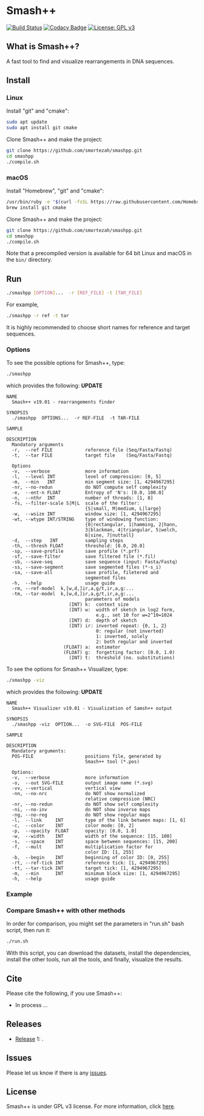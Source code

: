 # Smash++

[![Build Status](https://travis-ci.com/smortezah/smashpp.svg?token=EWxsPpL9t9UvE93uKjH5&branch=master)](https://travis-ci.com/smortezah/smashpp)
[![Codacy Badge](https://api.codacy.com/project/badge/Grade/028cee56c77046dea4bc870237aae46a)](https://www.codacy.com?utm_source=github.com&amp;utm_medium=referral&amp;utm_content=smortezah/smashpp&amp;utm_campaign=Badge_Grade)
[![License: GPL v3](https://img.shields.io/badge/License-GPL%20v3-blue.svg)](LICENSE)

## What is Smash++?
A fast tool to find and visualize rearrangements in DNA sequences.

## Install
### Linux
Install "git" and "cmake":
```bash
sudo apt update
sudo apt install git cmake
```

Clone Smash++ and make the project:
```bash
git clone https://github.com/smortezah/smashpp.git
cd smashpp
./compile.sh
```

### macOS
Install "Homebrew", "git" and "cmake":
```bash
/usr/bin/ruby -e "$(curl -fsSL https://raw.githubusercontent.com/Homebrew/install/master/install)"
brew install git cmake
```

Clone Smash++ and make the project:
```bash
git clone https://github.com/smortezah/smashpp.git
cd smashpp
./compile.sh
```

Note that a precompiled version is available for 64 bit Linux and macOS in the `bin/` directory.

## Run
```bash
./smashpp [OPTION]...  -r [REF_FILE] -t [TAR_FILE]
```
For example,
```bash
./smashpp -r ref -t tar
```
It is highly recommended to choose short names for reference and target 
sequences.

### Options
To see the possible options for Smash++, type:
```bash
./smashpp
```
which provides the following: **UPDATE** <!-- todo -->
```text
NAME
  Smash++ v19.01 - rearrangements finder

SYNOPSIS
  ./smashpp  OPTIONS...  -r REF-FILE  -t TAR-FILE

SAMPLE

DESCRIPTION
  Mandatory arguments
  -r,  --ref FILE            reference file (Seq/Fasta/Fastq)
  -t,  --tar FILE            target file    (Seq/Fasta/Fastq)

  Options
  -v,  --verbose             more information
  -l,  --level INT           level of compression: [0, 5]
  -m,  --min   INT           min segment size: [1, 4294967295]
  -nr, --no-redun            do NOT compute self complexity
  -e,  --ent-n FLOAT         Entropy of 'N's: [0.0, 100.0]
  -n,  --nthr  INT           number of threads: [1, 8]
  -fs, --filter-scale S|M|L  scale of the filter:
                             {S|small, M|medium, L|large}
  -w,  --wsize INT           window size: [1, 4294967295]
  -wt, --wtype INT/STRING    type of windowing function:
                             {0|rectangular, 1|hamming, 2|hann,
                             3|blackman, 4|triangular, 5|welch,
                             6|sine, 7|nuttall}
  -d,  --step   INT          sampling steps
  -th, --thresh FLOAT        threshold: [0.0, 20.0]
  -sp, --save-profile        save profile (*.prf)
  -sf, --save-filter         save filtered file (*.fil)
  -sb, --save-seq            save sequence (input: Fasta/Fastq)
  -ss, --save-segment        save segmented files (*-s_i)
  -sa, --save-all            save profile, filetered and
                             segmented files
  -h,  --help                usage guide
  -rm, --ref-model  k,[w,d,]ir,a,g/t,ir,a,g:...
  -tm, --tar-model  k,[w,d,]ir,a,g/t,ir,a,g:...
                             parameters of models
                       (INT) k:  context size
                       (INT) w:  width of sketch in log2 form,
                                 e.g., set 10 for w=2^10=1024
                       (INT) d:  depth of sketch
                       (INT) ir: inverted repeat: {0, 1, 2}
                                 0: regular (not inverted)
                                 1: inverted, solely
                                 2: both regular and inverted
                     (FLOAT) a:  estimator
                     (FLOAT) g:  forgetting factor: [0.0, 1.0)
                       (INT) t:  threshold (no. substitutions)
```

To see the options for Smash++ Visualizer, type:
```bash
./smashpp -viz
```
which provides the following: **UPDATE** <!-- todo -->
```text
NAME
  Smash++ Visualizer v19.01 - Visualization of Samsh++ output

SYNOPSIS
  ./smashpp -viz  OPTION...  -o SVG-FILE  POS-FILE

SAMPLE

DESCRIPTION
  Mandatory arguments:
  POS-FILE                   positions file, generated by
                             Smash++ tool (*.pos)

  Options:
  -v,  --verbose             more information
  -o,  --out SVG-FILE        output image name (*.svg)
  -vv, --vertical            vertical view
  -nn, --no-nrc              do NOT show normalized
                             relative compression (NRC)
  -nr, --no-redun            do NOT show self complexity
  -ni, --no-inv              do NOT show inverse maps
  -ng, --no-reg              do NOT show regular maps
  -l,  --link     INT        type of the link between maps: [1, 6]
  -c,  --color    INT        color mode: [0, 2]
  -p,  --opacity  FLOAT      opacity: [0.0, 1.0]
  -w,  --width    INT        width of the sequence: [15, 100]
  -s,  --space    INT        space between sequences: [15, 200]
  -f,  --mult     INT        multiplication factor for
                             color ID: [1, 255]
  -b,  --begin    INT        beginning of color ID: [0, 255]
  -rt, --ref-tick INT        reference tick: [1, 4294967295]
  -tt, --tar-tick INT        target tick: [1, 4294967295]
  -m,  --min      INT        minimum block size: [1, 4294967295]
  -h,  --help                usage guide
```

### Example

### Compare Smash++ with other methods
In order for comparison, you might set the parameters in 
"run.sh" bash script, then run it:
```bash
./run.sh
```
With this script, you can download the datasets, install the dependencies, 
install the other tools, run all the tools, and finally, visualize the results.

## Cite
Please cite the following, if you use Smash++:
* In process ...

## Releases
* [Release](https://github.com/smortezah/smashpp/releases) 1: .

## Issues
Please let us know if there is any 
[issues](https://github.com/smortezah/smashpp/issues).

## License
Smash++ is under GPL v3 license. For more information, click 
[here](http://www.gnu.org/licenses/gpl-3.0.html).